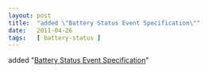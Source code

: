 ```yaml
---
layout: post
title:  "added \"Battery Status Event Specification\""
date:   2011-04-26
tags:   [ battery-status ]
---
```


added "[Battery Status Event Specification](/spec/battery-status)"

